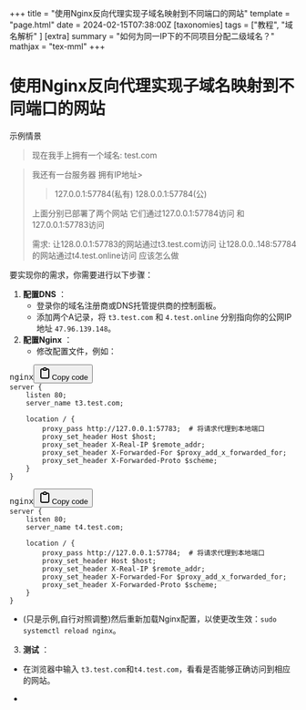+++
title = "使用Nginx反向代理实现子域名映射到不同端口的网站"
template = "page.html"
date = 2024-02-15T07:38:00Z
[taxonomies]
tags = ["教程", "域名解析" ]
[extra]
summary = "如何为同一IP下的不同项目分配二级域名？"
mathjax = "tex-mml"
+++

# 使用Nginx反向代理实现子域名映射到不同端口的网站

示例情景

> 现在我手上拥有一个域名:  test.com

> 我还有一台服务器
> 拥有IP地址>
> 
> > 127.0.0.1:57784(私有)
> > 128.0.0.1:57784(公)
> 
> 上面分别已部署了两个网站
> 它们通过127.0.0.1:57784访问  和127.0.0.1:57783访问
> 
> 需求:
> 让128.0.0.1:57783的网站通过t3.test.com访问
> 让128.0.0..148:57784的网站通过t4.test.online访问
> 应该怎么做

> 

要实现你的需求，你需要进行以下步骤：

1. **配置DNS** ：
   * 登录你的域名注册商或DNS托管提供商的控制面板。
   * 添加两个A记录，将 `t3.test.com` 和 `4.test.online` 分别指向你的公网IP地址 `47.96.139.148`。
2. **配置Nginx** ：
   * 修改配置文件，例如：

<pre><div class="dark bg-gray-950 rounded-md"><div class="flex items-center relative text-token-text-secondary bg-token-main-surface-secondary px-4 py-2 text-xs font-sans justify-between rounded-t-md"><span>nginx</span><span class="" data-state="closed"><button class="flex gap-1 items-center"><svg width="24" height="24" viewBox="0 0 24 24" fill="none" xmlns="http://www.w3.org/2000/svg" class="icon-sm"><path fill-rule="evenodd" clip-rule="evenodd" d="M12 4C10.8954 4 10 4.89543 10 6H14C14 4.89543 13.1046 4 12 4ZM8.53513 4C9.22675 2.8044 10.5194 2 12 2C13.4806 2 14.7733 2.8044 15.4649 4H17C18.6569 4 20 5.34315 20 7V19C20 20.6569 18.6569 22 17 22H7C5.34315 22 4 20.6569 4 19V7C4 5.34315 5.34315 4 7 4H8.53513ZM8 6H7C6.44772 6 6 6.44772 6 7V19C6 19.5523 6.44772 20 7 20H17C17.5523 20 18 19.5523 18 19V7C18 6.44772 17.5523 6 17 6H16C16 7.10457 15.1046 8 14 8H10C8.89543 8 8 7.10457 8 6Z" fill="currentColor"></path></svg>Copy code</button></span></div><div class="p-4 overflow-y-auto"><code class="!whitespace-pre hljs language-nginx">server {
    listen 80;
    server_name t3.test.com;

    location / {
        proxy_pass http://127.0.0.1:57783;  # 将请求代理到本地端口
        proxy_set_header Host $host;
        proxy_set_header X-Real-IP $remote_addr;
        proxy_set_header X-Forwarded-For $proxy_add_x_forwarded_for;
        proxy_set_header X-Forwarded-Proto $scheme;
    }
}
</code></div></div></pre>

<pre><div class="dark bg-gray-950 rounded-md"><div class="flex items-center relative text-token-text-secondary bg-token-main-surface-secondary px-4 py-2 text-xs font-sans justify-between rounded-t-md"><span>nginx</span><span class="" data-state="closed"><button class="flex gap-1 items-center"><svg width="24" height="24" viewBox="0 0 24 24" fill="none" xmlns="http://www.w3.org/2000/svg" class="icon-sm"><path fill-rule="evenodd" clip-rule="evenodd" d="M12 4C10.8954 4 10 4.89543 10 6H14C14 4.89543 13.1046 4 12 4ZM8.53513 4C9.22675 2.8044 10.5194 2 12 2C13.4806 2 14.7733 2.8044 15.4649 4H17C18.6569 4 20 5.34315 20 7V19C20 20.6569 18.6569 22 17 22H7C5.34315 22 4 20.6569 4 19V7C4 5.34315 5.34315 4 7 4H8.53513ZM8 6H7C6.44772 6 6 6.44772 6 7V19C6 19.5523 6.44772 20 7 20H17C17.5523 20 18 19.5523 18 19V7C18 6.44772 17.5523 6 17 6H16C16 7.10457 15.1046 8 14 8H10C8.89543 8 8 7.10457 8 6Z" fill="currentColor"></path></svg>Copy code</button></span></div><div class="p-4 overflow-y-auto"><code class="!whitespace-pre hljs language-nginx">server {
    listen 80;
    server_name t4.test.com;

    location / {
        proxy_pass http://127.0.0.1:57784;  # 将请求代理到本地端口
        proxy_set_header Host $host;
        proxy_set_header X-Real-IP $remote_addr;
        proxy_set_header X-Forwarded-For $proxy_add_x_forwarded_for;
        proxy_set_header X-Forwarded-Proto $scheme;
    }
}
</code></div></div></pre>

* (只是示例,自行对照调整)然后重新加载Nginx配置，以使更改生效：`sudo systemctl reload nginx`。

3. **测试** ：

* 在浏览器中输入 `t3.test.com`和`t4.test.com`，看看是否能够正确访问到相应的网站。









* 
